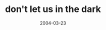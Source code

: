 ---
layout: base.njk
title : 'don&#39;t let us in the dark' 
view_title : 'don&#39;t let us in the dark' 
year : '2004' 
date : '2004-03-23' 
img_file : '/drawing/dontletusinthedark.png' 
html_file : 'dontletusinthedark' 
next_html : 'iwokeuplikethis.html' 
year_order : '48' 
permalink : "title/{{html_file}}.html"
---